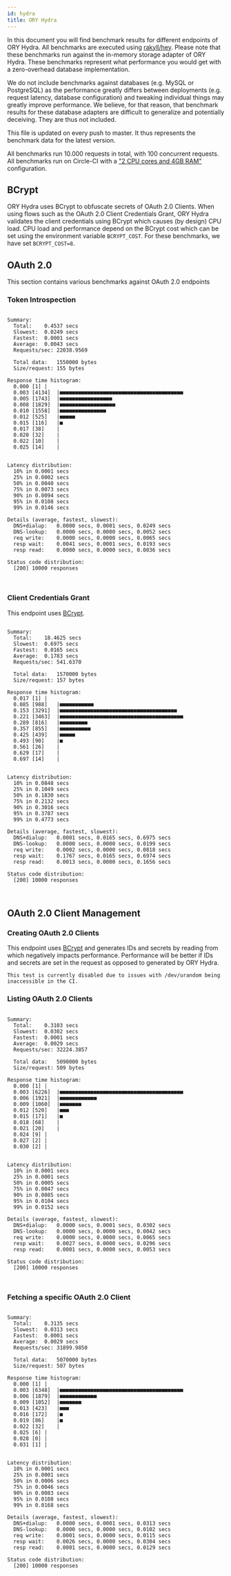 ```yaml
---
id: hydra
title: ORY Hydra
---
```


In this document you will find benchmark results for different endpoints of ORY Hydra. All benchmarks are executed
using [rakyll/hey](https://github.com/rakyll/hey). Please note that these benchmarks run against the in-memory storage
adapter of ORY Hydra. These benchmarks represent what performance you would get with a zero-overhead database implementation.

We do not include benchmarks against databases (e.g. MySQL or PostgreSQL) as the performance greatly differs between
deployments (e.g. request latency, database configuration) and tweaking individual things may greatly improve performance.
We believe, for that reason, that benchmark results for these database adapters are difficult to generalize and potentially
deceiving. They are thus not included.

This file is updated on every push to master. It thus represents the benchmark data for the latest version.

All benchmarks run 10.000 requests in total, with 100 concurrent requests. All benchmarks run on Circle-CI with a
["2 CPU cores and 4GB RAM"](https://support.circleci.com/hc/en-us/articles/360000489307-Why-do-my-tests-take-longer-to-run-on-CircleCI-than-locally-)
configuration.

## BCrypt

ORY Hydra uses BCrypt to obfuscate secrets of OAuth 2.0 Clients. When using flows such as the OAuth 2.0 Client Credentials
Grant, ORY Hydra validates the client credentials using BCrypt which causes (by design) CPU load. CPU load and performance
depend on the BCrypt cost which can be set using the environment variable `BCRYPT_COST`. For these benchmarks,
we have set `BCRYPT_COST=8`.

## OAuth 2.0

This section contains various benchmarks against OAuth 2.0 endpoints

### Token Introspection

```

Summary:
  Total:	0.4537 secs
  Slowest:	0.0249 secs
  Fastest:	0.0001 secs
  Average:	0.0043 secs
  Requests/sec:	22038.9569
  
  Total data:	1550000 bytes
  Size/request:	155 bytes

Response time histogram:
  0.000 [1]	|
  0.003 [4134]	|■■■■■■■■■■■■■■■■■■■■■■■■■■■■■■■■■■■■■■■■
  0.005 [1743]	|■■■■■■■■■■■■■■■■■
  0.008 [1829]	|■■■■■■■■■■■■■■■■■■
  0.010 [1558]	|■■■■■■■■■■■■■■■
  0.012 [525]	|■■■■■
  0.015 [116]	|■
  0.017 [38]	|
  0.020 [32]	|
  0.022 [10]	|
  0.025 [14]	|


Latency distribution:
  10% in 0.0001 secs
  25% in 0.0002 secs
  50% in 0.0040 secs
  75% in 0.0073 secs
  90% in 0.0094 secs
  95% in 0.0108 secs
  99% in 0.0146 secs

Details (average, fastest, slowest):
  DNS+dialup:	0.0000 secs, 0.0001 secs, 0.0249 secs
  DNS-lookup:	0.0000 secs, 0.0000 secs, 0.0052 secs
  req write:	0.0000 secs, 0.0000 secs, 0.0065 secs
  resp wait:	0.0041 secs, 0.0001 secs, 0.0193 secs
  resp read:	0.0000 secs, 0.0000 secs, 0.0036 secs

Status code distribution:
  [200]	10000 responses



```

### Client Credentials Grant

This endpoint uses [BCrypt](#bcrypt).

```

Summary:
  Total:	18.4625 secs
  Slowest:	0.6975 secs
  Fastest:	0.0165 secs
  Average:	0.1783 secs
  Requests/sec:	541.6370
  
  Total data:	1570000 bytes
  Size/request:	157 bytes

Response time histogram:
  0.017 [1]	|
  0.085 [988]	|■■■■■■■■■■■
  0.153 [3291]	|■■■■■■■■■■■■■■■■■■■■■■■■■■■■■■■■■■■■■■
  0.221 [3463]	|■■■■■■■■■■■■■■■■■■■■■■■■■■■■■■■■■■■■■■■■
  0.289 [816]	|■■■■■■■■■
  0.357 [855]	|■■■■■■■■■■
  0.425 [439]	|■■■■■
  0.493 [90]	|■
  0.561 [26]	|
  0.629 [17]	|
  0.697 [14]	|


Latency distribution:
  10% in 0.0848 secs
  25% in 0.1049 secs
  50% in 0.1830 secs
  75% in 0.2132 secs
  90% in 0.3016 secs
  95% in 0.3787 secs
  99% in 0.4773 secs

Details (average, fastest, slowest):
  DNS+dialup:	0.0001 secs, 0.0165 secs, 0.6975 secs
  DNS-lookup:	0.0000 secs, 0.0000 secs, 0.0199 secs
  req write:	0.0002 secs, 0.0000 secs, 0.0818 secs
  resp wait:	0.1767 secs, 0.0165 secs, 0.6974 secs
  resp read:	0.0013 secs, 0.0000 secs, 0.1656 secs

Status code distribution:
  [200]	10000 responses



```

## OAuth 2.0 Client Management

### Creating OAuth 2.0 Clients

This endpoint uses [BCrypt](#bcrypt) and generates IDs and secrets by reading from  which negatively impacts
performance. Performance will be better if IDs and secrets are set in the request as opposed to generated by ORY Hydra.

```
This test is currently disabled due to issues with /dev/urandom being inaccessible in the CI.
```

### Listing OAuth 2.0 Clients

```

Summary:
  Total:	0.3103 secs
  Slowest:	0.0302 secs
  Fastest:	0.0001 secs
  Average:	0.0029 secs
  Requests/sec:	32224.3857
  
  Total data:	5090000 bytes
  Size/request:	509 bytes

Response time histogram:
  0.000 [1]	|
  0.003 [6226]	|■■■■■■■■■■■■■■■■■■■■■■■■■■■■■■■■■■■■■■■■
  0.006 [1921]	|■■■■■■■■■■■■
  0.009 [1060]	|■■■■■■■
  0.012 [520]	|■■■
  0.015 [171]	|■
  0.018 [68]	|
  0.021 [20]	|
  0.024 [9]	|
  0.027 [2]	|
  0.030 [2]	|


Latency distribution:
  10% in 0.0001 secs
  25% in 0.0001 secs
  50% in 0.0005 secs
  75% in 0.0047 secs
  90% in 0.0085 secs
  95% in 0.0104 secs
  99% in 0.0152 secs

Details (average, fastest, slowest):
  DNS+dialup:	0.0000 secs, 0.0001 secs, 0.0302 secs
  DNS-lookup:	0.0000 secs, 0.0000 secs, 0.0042 secs
  req write:	0.0000 secs, 0.0000 secs, 0.0065 secs
  resp wait:	0.0027 secs, 0.0000 secs, 0.0296 secs
  resp read:	0.0001 secs, 0.0000 secs, 0.0053 secs

Status code distribution:
  [200]	10000 responses



```

### Fetching a specific OAuth 2.0 Client

```

Summary:
  Total:	0.3135 secs
  Slowest:	0.0313 secs
  Fastest:	0.0001 secs
  Average:	0.0029 secs
  Requests/sec:	31899.9850
  
  Total data:	5070000 bytes
  Size/request:	507 bytes

Response time histogram:
  0.000 [1]	|
  0.003 [6348]	|■■■■■■■■■■■■■■■■■■■■■■■■■■■■■■■■■■■■■■■■
  0.006 [1879]	|■■■■■■■■■■■■
  0.009 [1052]	|■■■■■■■
  0.013 [423]	|■■■
  0.016 [172]	|■
  0.019 [86]	|■
  0.022 [32]	|
  0.025 [6]	|
  0.028 [0]	|
  0.031 [1]	|


Latency distribution:
  10% in 0.0001 secs
  25% in 0.0001 secs
  50% in 0.0006 secs
  75% in 0.0046 secs
  90% in 0.0083 secs
  95% in 0.0108 secs
  99% in 0.0168 secs

Details (average, fastest, slowest):
  DNS+dialup:	0.0000 secs, 0.0001 secs, 0.0313 secs
  DNS-lookup:	0.0000 secs, 0.0000 secs, 0.0102 secs
  req write:	0.0001 secs, 0.0000 secs, 0.0115 secs
  resp wait:	0.0026 secs, 0.0000 secs, 0.0304 secs
  resp read:	0.0001 secs, 0.0000 secs, 0.0129 secs

Status code distribution:
  [200]	10000 responses



```
